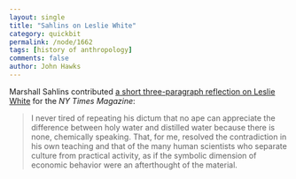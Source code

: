 ```yaml
---
layout: single 
title: "Sahlins on Leslie White" 
category: quickbit
permalink: /node/1662
tags: [history of anthropology] 
comments: false 
author: John Hawks 
---
```



Marshall Sahlins contributed <a href="http://www.nytimes.com/2008/09/21/magazine/21DubaiSIDE-t.html">a short three-paragraph reflection on Leslie White</a> for the <i>NY Times Magazine</i>: 

<blockquote>I never tired of repeating his dictum that no ape can appreciate the difference between holy water and distilled water  because there is none, chemically speaking. That, for me, resolved the contradiction in his own teaching and that of the many human scientists who separate culture from practical activity, as if the symbolic dimension of economic behavior were an afterthought of the material. </blockquote>

